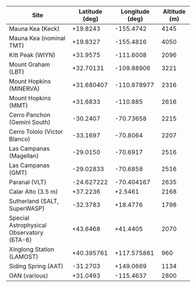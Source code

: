 | Site | Latitude (deg) | Longitude (deg) | Altitude (m) |
| --- | --- | --- | --- |
| Mauna Kea (Keck) | +19.8243 | -155.4742 | 4145 |
| Mauna Kea (nominal TMT) | +19.8327 | -155.4816 | 4050 |
| Kitt Peak (WIYN) | +31.9575 | -111.6008 | 2096 |
| Mount Graham (LBT) | +32.70131 | -109.88906 | 3221 |
| Mount Hopkins (MINERVA) | +31.680407 | -110.878977 | 2316 |
| Mount Hopkins (MMT) | +31.6833 | -110.885 | 2616 |
| Cerro Panchon (Gemini South) | -30.2407 | -70.73658 | 2215 |
| Cerro Tololo (Victor Blanco) | -33.1697 | -70.8064 | 2207 |
| Las Campanas (Magellan) | -29.0150 | -70.6917 | 2516 |
| Las Campanas (GMT) | -29.02833 | -70.6858 | 2516 |
| Paranal (VLT) | -24.627222 | -70.404167 | 2635 |
| Calar Alto (3.5 m) | +37.2236 | +2.5461 | 2168 |
| Sutherland (SALT, SuperWASP) | -32.3783 | +18.4776 | 1798 |
| Special Astrophysical Observatory (БТА-6) | +43.6468 | +41.4405 | 2070 |
| Xinglong Station (LAMOST) | +40.395761 | +117.575861 | 960 |
| Siding Spring (AAT) | -31.2703 | +149.0669 | 1134 |
| OAN (various) | +31.0493 | -115.4637 | 2800 |

